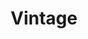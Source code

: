 ---
title: Vintage
draft: false
slogan: The master has failed more times than the student has tried.
imgLeft: images/hero-left.jpg
imgRight: images/hero-right.jpg

weight: 4
widget:
  handler: vintage

  # Options: sm, md, lg and xl. Default is md.
  width:

  sidebar:
    # Options: left and right. Leave blank to hide.
    position:
    # Options: sm, md, lg and xl. Default is md.
    scale:
    
  background:
    # Options: primary, secondary, tertiary or any valid color value. Default is primary.
    color: tertiary
    image:
    # Options: auto, cover and contain. Default is auto.
    size:
    # Options: center, top, right, bottom, left.
    position:
    # Options: fixed, local, scroll.
    attachment: 
---